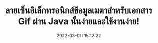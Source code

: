 ---
############################# Static ############################
layout: "auto-gen-signature"
date: 2022-03-01T15:12:22
draft: false
operation: Sign
signaturetype: Metadata
fileformat: Gif
productName: Java
lang: th
productCode: java
otherformats: pdf doc docx docm dot dotm dotx odt ott rtf xls xlsx xlsm xlsb csv ods ots xltx xltm ppt pptx pps ppsx odp otp potx potm pptm ppsm png jpg bmp gif tiff svg webp wmf
breadcrumb: Put Metadata signature on Gif for Java

############################# Head ############################
head_title: "ผนวกลายเซ็นอิเล็กทรอนิกส์ข้อมูลเมตากับเอกสาร Gif ผ่าน Java"
head_description: "ใช้ข้อมูลเมตาเป็นลายเซ็นอิเล็กทรอนิกส์ที่ซ่อนอยู่ในเอกสาร Gif ของคุณโดยใช้โค้ด Java สองสามบรรทัด ใช้ GroupDocs Document Signature API เพื่อลงนามในเอกสารทางธุรกิจและไฟล์ทางอิเล็กทรอนิกส์ด้วยข้อมูลเมตาดาต้า"

############################# Header ############################
title: "ลายเซ็นอิเล็กทรอนิกส์ข้อมูลเมตาสำหรับเอกสาร Gif ผ่าน Java นั้นง่ายและใช้งานง่าย!"
description: "ลงนามในเอกสาร Gif และสัญญาที่มีรายการ Metadata ที่ซ่อนอยู่ สร้างข้อมูลเมตาสำหรับ PDF, เอกสาร MS Word, สมุดงาน MS Excel, การนำเสนอ MS PowerPoint และรูปแบบภาพต่างๆ โดยไม่มีปัญหาและการเข้ารหัสเพิ่มเติม"
bg_image: "https://cms.admin.containerize.com/templates/aspose/App_Themes/V3/images/bg/header1.png"
bg_overlay: false
button:
    enable: true

############################# SubMenu ############################
submenu:
    enable: true

    left:
        img_alt: "GroupDocs.Signature for Java"
        image: "https://cms.admin.containerize.com/templates/groupdocs/images/product-logos/90x90-noborder/groupdocs-signature-java.png"
        product: "GroupDocs.Signature"
        platform: "Java"



############################# About ############################
about:
    enable: true
    title: "เกี่ยวกับ API ลายเซ็นข้อมูลเมตาของ GroupDocs.Signature for Java"
    content: |
        [GroupDocs.Signature for Java](https://products.groupdocs.com/signature/java/) เป็น API ยอดนิยมสำหรับการลงนามในเอกสารดิจิทัลทางอิเล็กทรอนิกส์ ลายเซ็น เช่น ข้อความ รูปภาพ ใบรับรองดิจิทัล บาร์โค้ด รหัส QR ตราประทับ หรือข้อมูลเมตา ลายเซ็นอาจถูกวางไว้บน PDF, เอกสาร MS Word, สมุดงาน MS Excel, การนำเสนอ MS PowerPoint, ไฟล์ Adobe Photoshop และรูปแบบภาพต่างๆ ลูกค้าสามารถลงนามในเอกสารและอัปเดต ค้นหา ตรวจสอบ ลบ หรือดูตัวอย่างลายเซ็นอิเล็กทรอนิกส์ที่ใส่ไว้ในเอกสารเหล่านั้นได้ นอกจากนี้ยังมีความสามารถมากมายสำหรับการปรับแต่งลายเซ็น
    

############################# Steps ############################
steps:
    enable: true
    title_left: "ขั้นตอนในการลงนาม Gif กับ Metadata ใน Java"
    content_left: |
        [GroupDocs.Signature for Java](https://products.groupdocs.com/signature/java/) ให้ความสามารถในการลงนามในเอกสาร Gif ด้วยลายเซ็น Metadata อย่างรวดเร็วและง่ายดาย
        
        * สร้างอินสแตนซ์ของคลาส Signature โดยให้ไฟล์ Gif ที่ควรเซ็นชื่อเป็นเส้นทางหรือสตรีมหน่วยความจำ
        * สร้างอินสแตนซ์คลาส SignOptions และตั้งค่าข้อมูลที่ต้องการทั้งหมด
        * เรียกใช้เมธอด Signature.Sign() ผ่านไฟล์เอาต์พุต Gif หรือสตรีมหน่วยความจำ

    title_right: " ความต้องการของระบบ"
    content_right: |
        GroupDocs.Signature for Java ได้รับการสนับสนุนบนแพลตฟอร์มและระบบปฏิบัติการหลักทั้งหมด ก่อนดำเนินการโค้ดด้านล่าง โปรดตรวจสอบให้แน่ใจว่าคุณได้ติดตั้งข้อกำหนดเบื้องต้นต่อไปนี้ไว้ในระบบของคุณแล้ว

        * ระบบปฏิบัติการ: Microsoft Windows, Linux, MacOS
        * สภาพแวดล้อมการพัฒนา: NetBeans, Intellij IDEA, Eclipse, etc.
        * Java runtime: J2SE 6.0 and above
        * รับ GroupDocs.Signature for Java ล่าสุดจาก [Maven](https://repository.groupdocs.com/webapp/#/artifacts/browse/tree/General/repo/com/groupdocs/groupdocs-signature)
         
    code: |
        ```java    
                
        // Set up input Gif file
        String filePath = "input.gif";
        // Set up output file
        String outputFilePath = "output.gif";

        // Instantiate Signature for input file
        Signature signature = new Signature(filePath);

        // instantiate metadata signing options
        MetadataSignOptions options = new MetadataSignOptions();

        // Specify different Metadata Signatures and add them to options signature collection
        // set start id
        int imgsMetadataId = 41996;
        // setup int value
        ImageMetadataSignature mdSign_DocId = new ImageMetadataSignature(imgsMetadataId++, 123456); // int
        options.getSignatures().add(mdSign_DocId);
        // setup Author property
        ImageMetadataSignature mdSign_Author = new ImageMetadataSignature(imgsMetadataId++, "Mr.Scherlock Holmes"); // string
        options.getSignatures().add(mdSign_Author);
        // setup data of sign date
        ImageMetadataSignature mdSign_Date = new ImageMetadataSignature(imgsMetadataId++, new Date()); // DateTime
        options.getSignatures().add(mdSign_Date);
        // setup double
        ImageMetadataSignature mdSign_Amnt = new ImageMetadataSignature(imgsMetadataId++, 123.456); //decimal value
        options.getSignatures().add(mdSign_Amnt);

        // sign Gif document
        SignResult result = signature.sign(outputFilePath, options);

        ```

############################# Demos ############################
demos:
    enable: true
    title: "การลงนามเอกสาร Gif ด้วย Metadata Live Demo"
    content: |
       ลงชื่อไฟล์ Gif ด้วยลายเซ็นต่างๆ ทันทีโดยไปที่เว็บไซต์ [GroupDocs.Signature App](https://products.groupdocs.app/signature/family) สาธิตออนไลน์ฟรีรอคุณอยู่          

############################# More Formats ############################
more_formats:
    enable: true
    title: "ลายเซ็น Metadata อื่นๆ ที่รองรับสำหรับ Java"
    content: |
        "คุณยังสามารถเซ็นชื่อ Gif ด้วยลายเซ็นประเภทอื่นๆ โปรดดูรายการด้านล่าง"
    format: 
       
       
back_to_top:
    enable: true
---